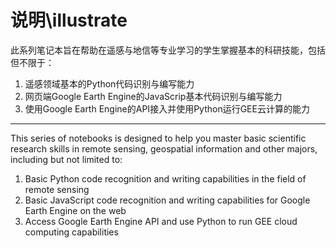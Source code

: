 # 说明\illustrate

此系列笔记本旨在帮助在遥感与地信等专业学习的学生掌握基本的科研技能，包括但不限于：
1. 遥感领域基本的Python代码识别与编写能力
2. 网页端Google Earth Engine的JavaScrip基本代码识别与编写能力
3. 使用Google Earth Engine的API接入并使用Python运行GEE云计算的能力
---
This series of notebooks is designed to help you master basic scientific research skills in remote sensing, geospatial information and other majors, including but not limited to:
1. Basic Python code recognition and writing capabilities in the field of remote sensing
2. Basic JavaScript code recognition and writing capabilities for Google Earth Engine on the web
3. Access Google Earth Engine API and use Python to run GEE cloud computing capabilities
